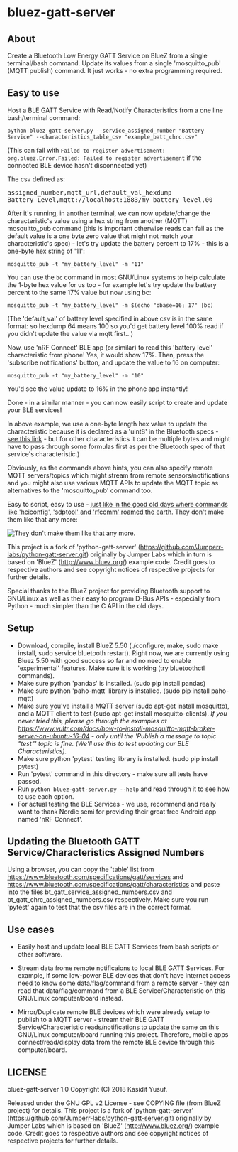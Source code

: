 bluez-gatt-server
===================

About
-----

Create a Bluetooth Low Energy GATT Service on BlueZ from a single terminal/bash command. Update its values from a single 'mosquitto_pub' (MQTT publish) command. It just works - no extra programming required.

Easy to use
-----------

Host a BLE GATT Service with Read/Notify Characteristics from a one line bash/terminal command:

`python bluez-gatt-server.py --service_assigned_number "Battery Service" --characteristics_table_csv "example_batt_chrc.csv"`

(This can fail with `Failed to register advertisement: org.bluez.Error.Failed: Failed to register advertisement` if the connected BLE device hasn't disconnected yet)

The csv defined as:
<pre>
assigned_number,mqtt_url,default_val_hexdump
Battery Level,mqtt://localhost:1883/my_battery_level,00
</pre>

After it's running, in another terminal, we can now update/change the characteristic's value using a hex string from another (MQTT) mosquitto_pub command (this is important otherwise reads can fail as the default value is a one byte zero value that might not match your characteristic's spec) - let's try update the battery percent to 17% - this is a one-byte hex string of '11':

`mosquitto_pub -t "my_battery_level" -m "11"`

You can use the `bc` command in most GNU/Linux systems to help calculate the 1-byte hex value for us too - for example let's try update the battery percent to the same 17% value but now using bc:

`mosquitto_pub -t "my_battery_level" -m $(echo "obase=16; 17" |bc)`

(The 'default_val' of battery level specified in above csv is in the same format: so hexdump 64 means 100 so you'd get battery level 100% read if you didn't update the value via mqtt first...)

Now, use 'nRF Connect' BLE app (or similar) to read this 'battery level' characteristic from phone! Yes, it would show 17%.
Then, press the 'subscribe notifications' button, and update the value to 16 on computer:

`mosquitto_pub -t "my_battery_level" -m "10"`

You'd see the value update to 16% in the phone app instantly!

Done - in a similar manner - you can now easily script to create and update your BLE services!

In above example, we use a one-byte length hex value to update the characteristic because it is declared as a 'uint8' in the Bluetooth specs - [see this link](https://www.bluetooth.com/specifications/gatt/viewer?attributeXmlFile=org.bluetooth.characteristic.battery_level.xml&u=org.bluetooth.characteristic.battery_level.xml) - but for other characteristics it can be multiple bytes and might have to pass through some formulas first as per the Bluetooth spec of that service's characteristic.)

Obviously, as the commands above hints, you can also specify remote MQTT servers/topics which might stream from remote sensors/notifications and you might also use various MQTT APIs to update the MQTT topic as alternatives to the 'mosquitto_pub' command too.

Easy to script, easy to use - [just like in the good old days where commands like 'hciconfig', 'sdptool' and 'rfcomm' roamed the earth](https://github.com/ykasidit/bluez-compassion). They don't make them like that any more:

![They don't make them like that any more.](http://www.clearevo.com/300D/300D_small.jpg "They don't make them like that any more.")

This project is a fork of 'python-gatt-server' (https://github.com/Jumperr-labs/python-gatt-server.git) originally by Jumper Labs which in turn is based on 'BlueZ' (http://www.bluez.org/) example code. Credit goes to respective authors and see copyright notices of respective projects for further details.

Special thanks to the BlueZ project for providing Bluetooth support to GNU/Linux as well as their easy to program D-Bus APIs - especially from Python - much simpler than the C API in the old days.

Setup
-----

- Download, compile, install BlueZ 5.50 (./configure, make, sudo make install, sudo service bluetooth restart). Right now, we are currently using Bluez 5.50 with good success so far and no need to enable 'experimental' features. Make sure it is working (try bluetoothctl commands).
- Make sure python 'pandas' is installed. (sudo pip install pandas)
- Make sure python 'paho-mqtt' library is installed. (sudo pip install paho-mqtt)
- Make sure you've install a MQTT server (sudo apt-get install mosquitto), and a MQTT client to test (sudo apt-get install mosquitto-clients). *If you never tried this, please go through the examples at https://www.vultr.com/docs/how-to-install-mosquitto-mqtt-broker-server-on-ubuntu-16-04 - only until the 'Publish a message to topic "test"' topic is fine. (We'll use this to test updating our BLE Characteristics).*
- Make sure python 'pytest' testing library is installed. (sudo pip install pytest)
- Run 'pytest' command in this directory - make sure all tests have passed.
- Run `python bluez-gatt-server.py --help` and read through it to see how to use each option.
- For actual testing the BLE Services - we use, recommend and really want to thank Nordic semi for providing their great free Android app named 'nRF Connect'.


Updating the Bluetooth GATT Service/Characteristics Assigned Numbers
--------------------------------------------------------------------

Using a browser, you can copy the 'table' list from https://www.bluetooth.com/specifications/gatt/services and https://www.bluetooth.com/specifications/gatt/characteristics and paste into the files bt_gatt_service_assigned_numbers.csv and bt_gatt_chrc_assigned_numbers.csv respectively. Make sure you run 'pytest' again to test that the csv files are in the correct format.

Use cases
----------

- Easily host and update local BLE GATT Services from bash scripts or other software.

- Stream data frome remote notificaions to local BLE GATT Services. For example, if some low-power BLE devices that don't have internet access need to know some data/flag/command from a remote server - they can read that data/flag/command from a BLE Service/Characteristic on this GNU/Linux computer/board instead.

- Mirror/Duplicate remote BLE devices which were already setup to publish to a MQTT server - stream their BLE GATT Service/Characteristic reads/notifications to update the same on this GNU/Linux computer/board running this project. Therefore, mobile apps connect/read/display data from the remote BLE device through this computer/board.

LICENSE
-------

bluez-gatt-server 1.0 Copyright (C) 2018 Kasidit Yusuf.

Released under the GNU GPL v2 License - see COPYING file (from BlueZ project) for details. This project is a fork of 'python-gatt-server' (https://github.com/Jumperr-labs/python-gatt-server.git) originally by Jumper Labs which is based on 'BlueZ' (http://www.bluez.org/) example code. Credit goes to respective authors and see copyright notices of respective projects for further details.

